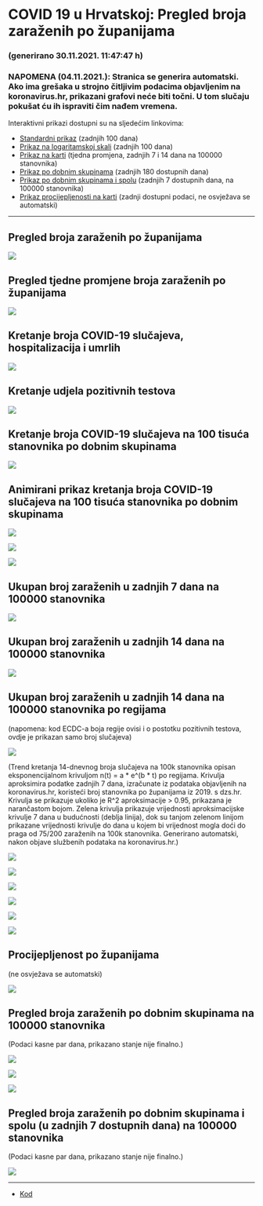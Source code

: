# COVID 19 u Hrvatskoj: Pregled broja zaraženih po županijama

### (generirano 30.11.2021. 11:47:47 h)

### NAPOMENA (04.11.2021.): Stranica se generira automatski. Ako ima grešaka u strojno čitljivim podacima objavljenim na koronavirus.hr, prikazani grafovi neće biti točni. U tom slučaju pokušat ću ih ispraviti čim nađem vremena.

Interaktivni prikazi dostupni su na sljedećim linkovima:

- [Standardni prikaz](html/index.html) (zadnjih 100 dana)
- [Prikaz na logaritamskoj skali](html/index_log.html) (zadnjih 100 dana)
- [Prikaz na karti](html/index_map.html) (tjedna promjena, zadnjih 7 i 14 dana na 100000 stanovnika)
- [Prikaz po dobnim skupinama](html/index_per_age.html) (zadnjih 180 dostupnih dana)
- [Prikaz po dobnim skupinama i spolu](html/index_pyramid.html) (zadnjih 7 dostupnih dana, na 100000 stanovnika)
- [Prikaz procijepljenosti na karti](html/index_vaccination.html) (zadnji dostupni podaci, ne osvježava se automatski)

-----

## Pregled broja zaraženih po županijama

![](img/2021_11_29_line_plots.png)

## Pregled tjedne promjene broja zaraženih po županijama

![](img/2021_11_29_map.png)

## Kretanje broja COVID-19 slučajeva, hospitalizacija i umrlih

![](img/2021_11_29_cases_hospitalisations_deaths.png) 

## Kretanje udjela pozitivnih testova

![](img/2021_11_29_percentage_positive_tests.png)

## Kretanje broja COVID-19 slučajeva na 100 tisuća stanovnika po dobnim skupinama

![](img/2021_11_29_cases_per_age_group_lines.png)

## Animirani prikaz kretanja broja COVID-19 slučajeva na 100 tisuća stanovnika po dobnim skupinama

![](img/2021_11_29anim_aug_1200.gif)

![](img/anim_cases_2021_11_29_vs_2020.gif)

![](img/2021_11_29all_counties_dots.png)

## Ukupan broj zaraženih u zadnjih 7 dana na 100000 stanovnika

![](img/2021_11_29_map_7_day_per_100k.png)

## Ukupan broj zaraženih u zadnjih 14 dana na 100000 stanovnika

![](img/2021_11_29_map_14_day_per_100k.png)

## Ukupan broj zaraženih u zadnjih 14 dana na 100000 stanovnika po regijama

(napomena: kod ECDC-a boja regije ovisi i o postotku pozitivnih testova, ovdje je prikazan samo broj slučajeva)

![](img/2021_11_29_map_14_day_per_100k_region.png)

(Trend kretanja 14-dnevnog broja slučajeva na 100k stanovnika opisan eksponencijalnom krivuljom n(t) = a * e^(b * t) po regijama. Krivulja aproksimira podatke zadnjih 7 dana, izračunate iz podataka objavljenih na koronavirus.hr, koristeći broj stanovnika po županijama iz 2019. s dzs.hr. Krivulja se prikazuje ukoliko je R^2 aproksimacije > 0.95, prikazana je narančastom bojom. Zelena krivulja prikazuje vrijednosti aproksimacijske krivulje 7 dana u budućnosti (deblja linija), dok su tanjom zelenom linijom prikazane vrijednosti krivulje do dana u kojem bi vrijednost mogla doći do praga od 75/200 zaraženih na 100k stanovnika. Generirano automatski, nakon objave službenih podataka na koronavirus.hr.)

![](img/2021_11_29_current_Jadranska_Hrvatska.png)

![](img/2021_11_29_current_Panonska_Hrvatska.png)

![](img/2021_11_29_current_Grad_Zagreb.png)

![](img/2021_11_29_current_Sjeverna_Hrvatska.png)

![](img/2021_11_29_current_Republika_Hrvatska.png)

![](img/2021_11_29_cases_hospitalisations_deaths_Republika_Hrvatska.png)

## Procijepljenost po županijama

(ne osvježava se automatski)

![](img/2021_11_29_vaccination.png)

## Pregled broja zaraženih po dobnim skupinama na 100000 stanovnika

(Podaci kasne par dana, prikazano stanje nije finalno.)

![](img/2021_11_29_per_age_group.png)

![](img/2021_11_29_per_age_group_all_0.png)

![](img/2021_11_29_per_age_group_all_1.png)

## Pregled broja zaraženih po dobnim skupinama i spolu (u zadnjih 7 dostupnih dana) na 100000 stanovnika

(Podaci kasne par dana, prikazano stanje nije finalno.)

![](img/2021_11_29_pyramid.png)

-----

- [Kod](https://github.com/ppalasek/covid_plots_croatia)

